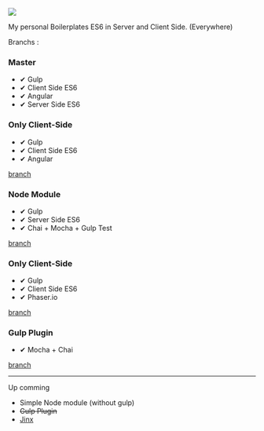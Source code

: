 ![](http://i.imgur.com/PLSxWPs.png)

My personal Boilerplates
ES6 in Server and Client Side. (Everywhere)


Branchs : 

### Master 
- ✔ Gulp
- ✔ Client Side ES6
- ✔ Angular
- ✔ Server Side ES6 

### Only Client-Side
- ✔ Gulp
- ✔ Client Side ES6
- ✔ Angular

[branch](https://github.com/webcaetano/boilerplate-gulp-webapp/tree/client)

### Node Module
- ✔ Gulp
- ✔ Server Side ES6
- ✔ Chai + Mocha + Gulp Test

[branch](https://github.com/webcaetano/boilerplate-gulp-webapp/tree/simple-node)

### Only Client-Side
- ✔ Gulp
- ✔ Client Side ES6
- ✔ Phaser.io

[branch](https://github.com/webcaetano/boilerplate-gulp-webapp/tree/phaser-local)


### Gulp Plugin

- ✔ Mocha + Chai

[branch](https://github.com/webcaetano/boilerplate-gulp-webapp/tree/gulp)

------
Up comming 
- Simple Node module (without gulp)
- ~~Gulp Plugin~~
- [Jinx](https://github.com/webcaetano/jinx)
